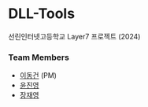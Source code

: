 # DLL-Tools
선린인터넷고등학교 Layer7 프로젝트 (2024)

### Team Members
- [이동건](https://github.com/dlehdrjsgg) (PM)
- [윤진영](https://github.com/Tee22m0)
- [장재영](https://github.com/08boramae)